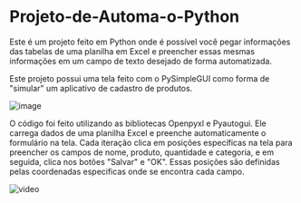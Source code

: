 # Projeto-de-Automa-o-Python
Este é um projeto feito em Python onde é possível você pegar informações das tabelas de uma planilha em Excel
e preencher essas mesmas informações em um campo de texto desejado de forma automatizada.

Este projeto possui uma tela feito com o PySimpleGUI como forma de "simular" um aplicativo de cadastro de produtos.

![image](https://github.com/rodrigorosadini/Projeto-de-Automa-o-Python/assets/104693469/f06f472b-fdbc-4f95-89a0-c3280e431b2e)

O código foi feito utilizando as bibliotecas Openpyxl e Pyautogui. Ele carrega dados de uma planilha Excel e preenche automaticamente o formulário na tela. Cada iteração clica em posições específicas na tela para preencher os campos de nome, produto, quantidade e categoria, e em seguida, clica nos botões "Salvar" e "OK". Essas posições são definidas pelas coordenadas especificas onde se encontra cada campo.

![video](https://github.com/rodrigorosadini/Projeto-de-Automa-o-Python/assets/104693469/1ba0e3ed-a259-445a-b825-11f435decf56)



